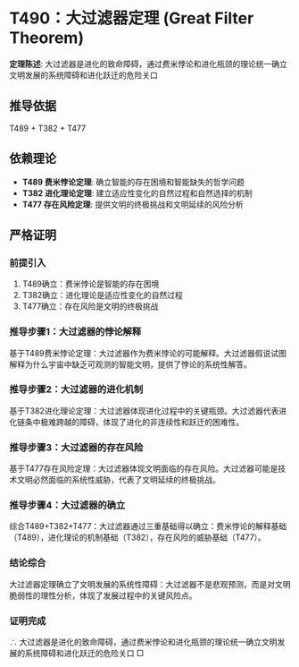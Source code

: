 # T490：大过滤器定理 (Great Filter Theorem)

**定理陈述**: 大过滤器是进化的致命障碍，通过费米悖论和进化瓶颈的理论统一确立文明发展的系统障碍和进化跃迁的危险关口

## 推导依据
T489 + T382 + T477

## 依赖理论
- **T489 费米悖论定理**: 确立智能的存在困境和智能缺失的哲学问题
- **T382 进化理论定理**: 建立适应性变化的自然过程和自然选择的机制
- **T477 存在风险定理**: 提供文明的终极挑战和文明延续的风险分析

## 严格证明

### 前提引入
1. T489确立：费米悖论是智能的存在困境
2. T382确立：进化理论是适应性变化的自然过程
3. T477确立：存在风险是文明的终极挑战

### 推导步骤1：大过滤器的悖论解释
基于T489费米悖论定理：大过滤器作为费米悖论的可能解释。大过滤器假说试图解释为什么宇宙中缺乏可观测的智能文明，提供了悖论的系统性解答。

### 推导步骤2：大过滤器的进化机制
基于T382进化理论定理：大过滤器体现进化过程中的关键瓶颈。大过滤器代表进化链条中极难跨越的障碍，体现了进化的非连续性和跃迁的困难性。

### 推导步骤3：大过滤器的存在风险
基于T477存在风险定理：大过滤器体现文明面临的存在风险。大过滤器可能是技术文明必然面临的系统性威胁，代表了文明延续的终极挑战。

### 推导步骤4：大过滤器的确立
综合T489+T382+T477：大过滤器通过三重基础得以确立：费米悖论的解释基础（T489），进化理论的机制基础（T382），存在风险的威胁基础（T477）。

### 结论综合
大过滤器定理确立了文明发展的系统性障碍：大过滤器不是悲观预测，而是对文明脆弱性的理性分析，体现了发展过程中的关键风险点。

### 证明完成
∴ 大过滤器是进化的致命障碍，通过费米悖论和进化瓶颈的理论统一确立文明发展的系统障碍和进化跃迁的危险关口 □